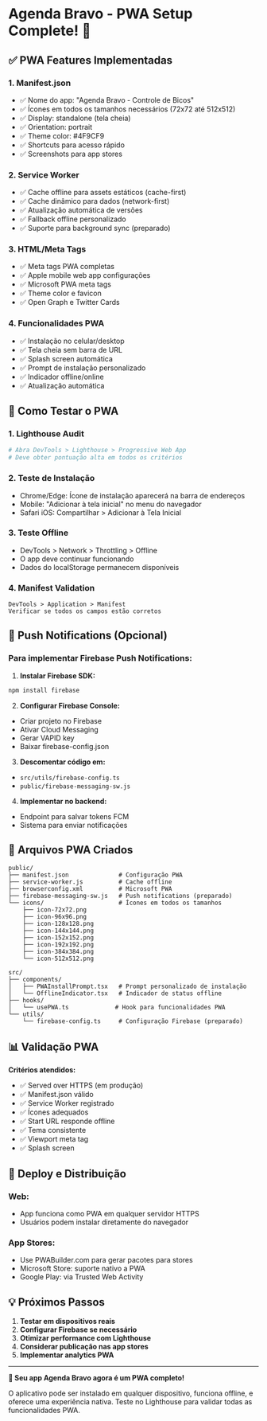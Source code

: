 # Agenda Bravo - PWA Setup Complete! 🚀

## ✅ PWA Features Implementadas

### 1. **Manifest.json**
- ✅ Nome do app: "Agenda Bravo - Controle de Bicos"
- ✅ Ícones em todos os tamanhos necessários (72x72 até 512x512)
- ✅ Display: standalone (tela cheia)
- ✅ Orientation: portrait
- ✅ Theme color: #4F9CF9
- ✅ Shortcuts para acesso rápido
- ✅ Screenshots para app stores

### 2. **Service Worker**
- ✅ Cache offline para assets estáticos (cache-first)
- ✅ Cache dinâmico para dados (network-first)
- ✅ Atualização automática de versões
- ✅ Fallback offline personalizado
- ✅ Suporte para background sync (preparado)

### 3. **HTML/Meta Tags**
- ✅ Meta tags PWA completas
- ✅ Apple mobile web app configurações
- ✅ Microsoft PWA meta tags
- ✅ Theme color e favicon
- ✅ Open Graph e Twitter Cards

### 4. **Funcionalidades PWA**
- ✅ Instalação no celular/desktop
- ✅ Tela cheia sem barra de URL
- ✅ Splash screen automática
- ✅ Prompt de instalação personalizado
- ✅ Indicador offline/online
- ✅ Atualização automática

## 🧪 Como Testar o PWA

### **1. Lighthouse Audit**
```bash
# Abra DevTools > Lighthouse > Progressive Web App
# Deve obter pontuação alta em todos os critérios
```

### **2. Teste de Instalação**
- Chrome/Edge: Ícone de instalação aparecerá na barra de endereços
- Mobile: "Adicionar à tela inicial" no menu do navegador
- Safari iOS: Compartilhar > Adicionar à Tela Inicial

### **3. Teste Offline**
- DevTools > Network > Throttling > Offline
- O app deve continuar funcionando
- Dados do localStorage permanecem disponíveis

### **4. Manifest Validation**
```
DevTools > Application > Manifest
Verificar se todos os campos estão corretos
```

## 📱 Push Notifications (Opcional)

### **Para implementar Firebase Push Notifications:**

1. **Instalar Firebase SDK:**
```bash
npm install firebase
```

2. **Configurar Firebase Console:**
- Criar projeto no Firebase
- Ativar Cloud Messaging
- Gerar VAPID key
- Baixar firebase-config.json

3. **Descomentar código em:**
- `src/utils/firebase-config.ts`
- `public/firebase-messaging-sw.js`

4. **Implementar no backend:**
- Endpoint para salvar tokens FCM
- Sistema para enviar notificações

## 🔧 Arquivos PWA Criados

```
public/
├── manifest.json              # Configuração PWA
├── service-worker.js          # Cache offline
├── browserconfig.xml          # Microsoft PWA
├── firebase-messaging-sw.js   # Push notifications (preparado)
└── icons/                     # Ícones em todos os tamanhos
    ├── icon-72x72.png
    ├── icon-96x96.png
    ├── icon-128x128.png
    ├── icon-144x144.png
    ├── icon-152x152.png
    ├── icon-192x192.png
    ├── icon-384x384.png
    └── icon-512x512.png

src/
├── components/
│   ├── PWAInstallPrompt.tsx   # Prompt personalizado de instalação
│   └── OfflineIndicator.tsx   # Indicador de status offline
├── hooks/
│   └── usePWA.ts             # Hook para funcionalidades PWA
└── utils/
    └── firebase-config.ts     # Configuração Firebase (preparado)
```

## 📊 Validação PWA

**Critérios atendidos:**
- ✅ Served over HTTPS (em produção)
- ✅ Manifest.json válido
- ✅ Service Worker registrado
- ✅ Ícones adequados
- ✅ Start URL responde offline
- ✅ Tema consistente
- ✅ Viewport meta tag
- ✅ Splash screen

## 🚀 Deploy e Distribuição

### **Web:**
- App funciona como PWA em qualquer servidor HTTPS
- Usuários podem instalar diretamente do navegador

### **App Stores:**
- Use PWABuilder.com para gerar pacotes para stores
- Microsoft Store: suporte nativo a PWA
- Google Play: via Trusted Web Activity

## 💡 Próximos Passos

1. **Testar em dispositivos reais**
2. **Configurar Firebase se necessário**
3. **Otimizar performance com Lighthouse**
4. **Considerar publicação nas app stores**
5. **Implementar analytics PWA**

---

**🎉 Seu app Agenda Bravo agora é um PWA completo!**

O aplicativo pode ser instalado em qualquer dispositivo, funciona offline, e oferece uma experiência nativa. Teste no Lighthouse para validar todas as funcionalidades PWA.
